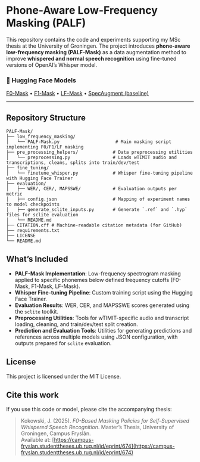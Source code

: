 # Phone-Aware Low-Frequency Masking (PALF)

This repository contains the code and experiments supporting my MSc thesis at the University of Groningen. The project introduces **phone-aware low-frequency masking (PALF-Mask)** as a data augmentation method to improve **whispered and normal speech recognition** using fine-tuned versions of OpenAI’s Whisper model.

### 🔗 Hugging Face Models

[F0-Mask](https://huggingface.co/jankoko/PALF-Whisper-small) • 
[F1-Mask](https://huggingface.co/jankoko/PALF-F1-Whisper-small) • 
[LF-Mask](https://huggingface.co/jankoko/PALF-LF-Whisper-small) • 
[SpecAugment (baseline)](https://huggingface.co/jankoko/SpecAugment-Whisper-small)

---

## Repository Structure

```
PALF-Mask/
├── low_frequency_masking/               
│   └── PALF-Mask.py                     # Main masking script implementing F0/F1/LF masking
├── pre_processing_helpers/             # Data preprocessing utilities
│   └── preprocessing.py                # Loads wTIMIT audio and transcriptions, cleans, splits into train/dev/test
├── fine_tuning/
│   └── finetune_whisper.py             # Whisper fine-tuning pipeline with Hugging Face Trainer
├── evaluation/
│   ├── WER/, CER/, MAPSSWE/            # Evaluation outputs per metric
│   ├── config.json                     # Mapping of experiment names to model checkpoints
│   ├── generate_sclite_inputs.py       # Generate `.ref` and `.hyp` files for sclite evaluation
│   └── README.md
├── CITATION.cff # Machine-readable citation metadata (for GitHub)
├── requirements.txt
├── LICENSE
└── README.md
```

## What’s Included

- **PALF-Mask Implementation**: Low-frequency spectrogram masking applied to specific phonemes below defined frequency cutoffs (F0-Mask, F1-Mask, LF-Mask).
- **Whisper Fine-tuning Pipeline**: Custom training script using the Hugging Face Trainer.
- **Evaluation Results**: WER, CER, and MAPSSWE scores generated using the `sclite` toolkit.
- **Preprocessing Utilities**: Tools for wTIMIT-specific audio and transcript loading, cleaning, and train/dev/test split creation.
- **Prediction and Evaluation Tools**: Utilities for generating predictions and references across multiple models using JSON configuration, with outputs prepared for `sclite` evaluation.

## License

This project is licensed under the MIT License.

## Cite this work

If you use this code or model, please cite the accompanying thesis:

> Kokowski, J. (2025). *F0-Based Masking Policies for Self-Supervised Whispered Speech Recognition*. Master’s Thesis, University of Groningen, Campus Fryslân.  
> Available at: [https://campus-fryslan.studenttheses.ub.rug.nl/id/eprint/674](https://campus-fryslan.studenttheses.ub.rug.nl/id/eprint/674)
              
